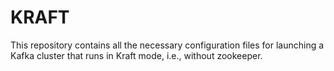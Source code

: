 # KRAFT
This repository contains all the necessary configuration files for launching a Kafka cluster that runs in Kraft mode, i.e., without zookeeper.